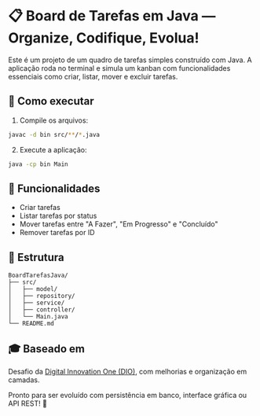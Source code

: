 # 📋 Board de Tarefas em Java — Organize, Codifique, Evolua!

Este é um projeto de um quadro de tarefas simples construído com Java. A aplicação roda no terminal e simula um kanban com funcionalidades essenciais como criar, listar, mover e excluir tarefas.

## 🚀 Como executar

1. Compile os arquivos:
```bash
javac -d bin src/**/*.java
```

2. Execute a aplicação:
```bash
java -cp bin Main
```

## 🧠 Funcionalidades
- Criar tarefas
- Listar tarefas por status
- Mover tarefas entre "A Fazer", "Em Progresso" e "Concluído"
- Remover tarefas por ID

## 📁 Estrutura
```
BoardTarefasJava/
├── src/
│   ├── model/
│   ├── repository/
│   ├── service/
│   ├── controller/
│   └── Main.java
└── README.md
```

## 🎓 Baseado em
Desafio da [Digital Innovation One (DIO)](https://github.com/digitalinnovationone/board), com melhorias e organização em camadas.

Pronto para ser evoluído com persistência em banco, interface gráfica ou API REST! 🚀
